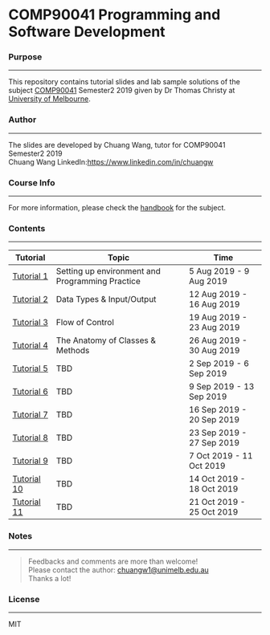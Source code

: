 # COMP90041 Programming and Software Development
### **Purpose**
---
This repository contains tutorial slides and lab sample solutions of the subject [COMP90041](https://handbook.unimelb.edu.au/2019/subjects/comp90041) Semester2 2019 given by Dr Thomas Christy at [University of Melbourne](https://www.unimelb.edu.au/).
### **Author**
---
The slides are developed by Chuang Wang, tutor for COMP90041 Semester2 2019\
Chuang Wang LinkedIn:https://www.linkedin.com/in/chuangw
### **Course Info**
---
For more information, please check the [handbook](https://handbook.unimelb.edu.au/2019/subjects/comp90041) for the subject.
### **Contents**
---

| Tutorial | Topic | Time |
| ------ | ------ |-----|
| [Tutorial 1](https://github.com/chuangw46/COMP90041_Tutorial/blob/master/tutorial%201/comp90041_tute1Slides.pdf) | Setting up environment and Programming Practice  | 5 Aug 2019 - 9 Aug 2019
| [Tutorial 2](https://github.com/chuangw46/COMP90041_Tutorial/blob/master/tutorial%202/comp90041_tute2.pdf) | Data Types & Input/Output | 12 Aug 2019 - 16 Aug 2019
| [Tutorial 3](https://github.com/chuangw46/COMP90041_Tutorial/blob/master/tutorial%203/comp90041_tute3.pdf) | Flow of Control | 19 Aug 2019 - 23 Aug 2019
| [Tutorial 4](https://github.com/chuangw46/COMP90041_Tutorial/blob/master/tutorial%204/comp90041_tute4.pdf) | The Anatomy of Classes & Methods | 26 Aug 2019 - 30 Aug 2019
| [Tutorial 5]() | TBD | 2 Sep 2019 - 6 Sep 2019
| [Tutorial 6]() | TBD | 9 Sep 2019 - 13 Sep 2019
| [Tutorial 7]() | TBD | 16 Sep 2019 - 20 Sep 2019
| [Tutorial 8]() | TBD | 23 Sep 2019 - 27 Sep 2019
| [Tutorial 9]() | TBD | 7 Oct 2019 - 11 Oct 2019
| [Tutorial 10]() | TBD | 14 Oct 2019 - 18 Oct 2019
| [Tutorial 11]() | TBD | 21 Oct 2019 - 25 Oct 2019

### **Notes**
---
>Feedbacks and comments are more than welcome!\
>Please contact the author: chuangw1@unimelb.edu.au\
>Thanks a lot!


### **License**
---
MIT

